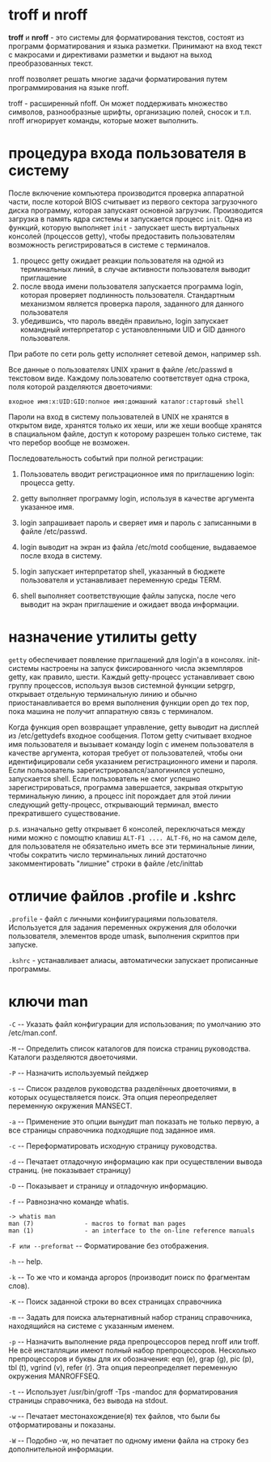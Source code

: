 # troff и nroff

__troff__ и __nroff__ - это системы для форматирования текстов, состоят из программ
форматирования и языка разметки. Принимают на вход текст с макросами и
директивами разметки и выдают на выход преобразованных текст.

nroff позволяет решать многие задачи форматирования путем программирования на
языке nroff.

troff - расширенный nfoff. Он может поддерживать множество символов,
разнообразные шрифты, организацию полей, сносок и т.п. nroff игнорирует
команды, которые может выполнить.

# процедура входа пользователя в систему

После включение компьютера производится проверка аппаратной части, после которой BIOS считывает из первого сектора загрузочного диска программу, которая запускаят основной загрузчик.
Производится загрузка в память ядра системы и запускается процесс `init`. Одна из функций, которую выполняет `init` - запускает шесть виртуальных консолей (процессов getty), чтобы предоставить пользователям возможность регистрироваться в системе с терминалов. 

1. процесс getty ожидает реакции пользователя на одной из терминальных линий, в случае активности пользователя выводит приглашение
2. после ввода имени пользователя запускается программа login, которая проверяет подлинность пользователя. Стандартным механизмом является проверка пароля, заданного для данного пользователя
3. убедившись, что пароль введён правильно, login запускает командный интерпретатор с установленными UID и GID данного пользователя.

При работе по сети роль getty исполняет сетевой демон, например ssh.

Все данные о пользователях UNIX хранит в файле /etc/passwd в текстовом виде. Каждому пользователю соответствует одна строка, поля которой разделяются двоеточиями:

```
входное имя:x:UID:GID:полное имя:домашний каталог:стартовый shell
```

Пароли на вход в систему пользователей в UNIX не хранятся в открытом виде, хранятся только их хеши, или же хеши вообще хранятся в спациальном файле, доступ к которому разрешен только системе, так что перебор вообще не возможен.

Последовательность событий при полной регистрации:

1. Пользователь вводит регистрационное имя по приглашению login: процесса getty.

2. getty выполняет программу login, используя в качестве аргумента указанное имя.

3. login запрашивает пароль и сверяет имя и пароль с записанными в файле /etc/passwd.

4. login выводит на экран из файла /etc/motd сообщение, выдаваемое после входа в систему.

5. login запускает интерпретатор shell, указанный в бюджете пользователя и устанавливает переменную среды TERM.

6. shell выполняет соответствующие файлы запуска, после чего выводит на экран приглашение и ожидает ввода информации.

# назначение утилиты getty

`getty` обеспечивает появление приглашений для login'a в консолях. init-системы настроены на запуск фиксированного
числа экземпляров getty, как правило, шести. Каждый getty-процесс устанавливает свою группу процессов, используя 
вызов системной функции setpgrp, открывает отдельную терминальную линию и обычно приостанавливается во время 
выполнения функции open до тех пор, пока машина не получит аппаратную связь с терминалом.

Когда функция open возвращает управление, getty выводит на дисплей из /etc/gettydefs входное сообщения. Потом 
getty считывает входное имя пользователя и вызывает команду login с именем пользователя в качестве аргумента,
которая требует от пользователей, чтобы они идентифицировали себя указанием регистрационного имени и пароля. 
Если пользователь зарегистрировался/залогинился успешно, запускается shell. Если пользователь не смог успешно 
зарегистрироваться, программа завершается, закрывая открытую терминальную линию, а процесс init порождает 
для этой линии следующий getty-процесс, открывающий терминал, вместо прекратившего существование.

p.s. изначально getty открывает 6 консолей, переключаться между ними можно с помощтю клавиш `ALT-F1 .... ALT-F6`,
но на самом деле, для пользователя не обязательно иметь все эти терминальные линии, чтобы сократить число 
терминальных линий достаточно закомментировать "лишние" строки в файле /etc/inittab

# отличие файлов .profile и .kshrc

`.profile` - файл с личными конфиигурациями пользователя. Используется для задания переменных окружения для 
оболочки пользователя, элементов вроде umask, выполнения скриптов при запуске. 

`.kshrc` - устанавливает алиасы, автоматически запускает прописанные программы.

# ключи man

`-C` -- Указать файл конфигурации для использования; по умолчанию это /etc/man.conf.

`-M` -- Определить список каталогов для поиска страниц руководства. Каталоги разделяются двоеточиями.

`-P` -- Назначить используемый пейджер

`-s` -- Список разделов руководства разделённых двоеточиями, в которых осуществляется поиск. Эта опция переопределяет переменную окружения MANSECT.

`-a` -- Применение это опции вынудит man показать не только первую, а все страницы справочника подходящие под заданное имя.

`-c` -- Переформатировать исходную страницу руководства.

`-d` -- Печатает отладочную информацию как при осуществлении вывода страниц. (не показывает страницу)

`-D` -- Показывает и страницу и отладочную информацию.

`-f` -- Равнозначно команде whatis.

 ```
 -> whatis man
man (7)              - macros to format man pages
man (1)              - an interface to the on-line reference manuals
```

`-F или --preformat` -- Форматирование без отображения.

`-h` -- help.

`-k` -- То же что и команда apropos (производит поиск по фрагментам слов).

`-K` -- Поиск заданной строки во всех страницах справочника

`-m` -- Задать для поиска альтернативный набор страниц справочника, находящийся на системе с указанным именем.

`-p` -- Назначить выполнение ряда препроцессоров перед nroff или troff. Не всё инсталляции имеют полный набор препроцессоров. Несколько препроцессоров и буквы для их обозначения: eqn (e), grap (g), pic (p), tbl (t), vgrind (v), refer (r). Эта опция переопределяет переменную окружения MANROFFSEQ.

`-t` -- Использует /usr/bin/groff -Tps -mandoc для форматирования страницы справочника, без вывода на stdout. 

`-w` -- Печатает местонахождение(я) тех файлов, что были бы отформатированы и показаны. 

`-W` -- Подобно -w, но печатает по одному имени файла на строку без дополнительной информации.
